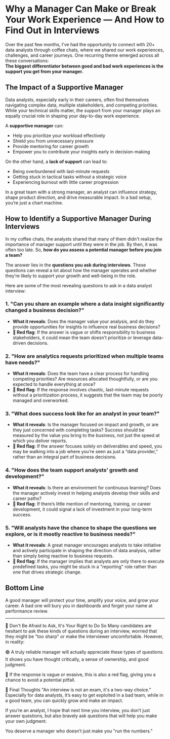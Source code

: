 

 

# Why a  Manager Can Make or Break Your Work Experience — And How to Find Out in Interviews

Over the past few months, I’ve had the opportunity to connect with 20+ data analysts through coffee chats, where we shared our work experiences, challenges, and career journeys. One recurring theme emerged across all these conversations:  
**The biggest differentiator between good and bad work experiences is the support you get from your manager.**

## The Impact of a Supportive Manager

Data analysts, especially early in their careers, often find themselves navigating complex data, multiple stakeholders, and competing priorities. While your technical skills matter, the support from your manager plays an equally crucial role in shaping your day-to-day work experience.

A **supportive manager** can:

- Help you prioritize your workload effectively  
- Shield you from unnecessary pressure  
- Provide mentoring for career growth  
- Empower you to contribute your insights early in decision-making

On the other hand, a **lack of support** can lead to:

- Being overburdened with last-minute requests  
- Getting stuck in tactical tasks without a strategic voice  
- Experiencing burnout with little career progression

In a great team with a strong manager, an analyst can influence strategy, shape product direction, and drive measurable impact.
In a bad setup, you’re just a chart machine.

## How to Identify a Supportive Manager During Interviews

In my coffee chats, the analysts shared that many of them didn't realize the importance of manager support until they were in the job. By then, it was often too late. So, **how do you assess a potential manager before you join a team?**

The answer lies in the **questions you ask during interviews**. These questions can reveal a lot about how the manager operates and whether they’re likely to support your growth and well-being in the role.

Here are some of the most revealing questions to ask in a data analyst interview:

### 1. **"Can you share an example where a data insight significantly changed a business decision?"**
   - **What it reveals**: Does the manager value your analysis, and do they provide opportunities for insights to influence real business decisions?
   - **🚩 Red flag**: If the answer is vague or shifts responsibility to business stakeholders, it could mean the team doesn’t prioritize or leverage data-driven decisions.

### 2. **"How are analytics requests prioritized when multiple teams have needs?"**
   - **What it reveals**: Does the team have a clear process for handling competing priorities? Are resources allocated thoughtfully, or are you expected to handle everything at once?
   - **🚩 Red flag**: If the response involves chaotic, last-minute requests without a prioritization process, it suggests that the team may be poorly managed and overworked.

### 3. **"What does success look like for an analyst in your team?"**
   - **What it reveals**: Is the manager focused on impact and growth, or are they just concerned with completing tasks? Success should be measured by the value you bring to the business, not just the speed at which you deliver reports.
   - **🚩 Red flag**: If the answer focuses solely on deliverables and speed, you may be walking into a job where you’re seen as just a “data provider,” rather than an integral part of business decisions.

### 4. **"How does the team support analysts’ growth and development?"**
   - **What it reveals**: Is there an environment for continuous learning? Does the manager actively invest in helping analysts develop their skills and career paths?
   - **🚩 Red flag**: If there’s little mention of mentoring, training, or career development, it could signal a lack of investment in your long-term success.

### 5. **"Will analysts have the chance to shape the questions we explore, or is it mostly reactive to business needs?"**
   - **What it reveals**: A great manager encourages analysts to take initiative and actively participate in shaping the direction of data analysis, rather than simply being reactive to business requests.
   - **🚩 Red flag**: If the manager implies that analysts are only there to execute predefined tasks, you might be stuck in a "reporting" role rather than one that drives strategic change.


## Bottom Line
A good manager will protect your time, amplify your voice, and grow your career.
A bad one will bury you in dashboards and forget your name at performance review.

----

🚦 Don't Be Afraid to Ask, It's Your Right to Do So
Many candidates are hesitant to ask these kinds of questions during an interview, worried that they might be "too sharp" or make the interviewer uncomfortable. However, in reality:

🟢 A truly reliable manager will actually appreciate these types of questions. It shows you have thought critically, a sense of ownership, and good judgment.

🔴 If the response is vague or evasive, this is also a red flag, giving you a chance to avoid a potential pitfall.

💬 Final Thoughts
"An interview is not an exam, it's a two-way choice."
Especially for data analysts, it’s easy to get exploited in a bad team, while in a good team, you can quickly grow and make an impact.

If you’re an analyst, I hope that next time you interview, you don’t just answer questions, but also bravely ask questions that will help you make your own judgment.

You deserve a manager who doesn’t just make you "run the numbers."
